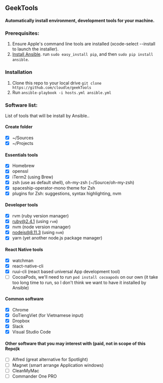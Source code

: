 ## GeekTools

#### Automatically install environment, development tools for your machine.


### Prerequisites:
1. Ensure Apple's command line tools are installed (xcode-select --install to launch the installer).
2. [Install Ansible](https://docs.ansible.com/ansible/latest/installation_guide/intro_installation.html#latest-releases-via-pip). run `sudo easy_install pip`, and then `sudo pip install ansible`.

### Installation
1. Clone this repo to your local drive `git clone https://github.com/cloudle/geekTools`
2. Run `ansible-playbook -i hosts.yml ansible.yml`

### Software list:
List of tools that will be install by Ansible..

#### Create folder
- [x] ~/Sources
- [x] ~/Projects

#### Essentials tools
- [x] Homebrew
- [x] openssl
- [x] iTerm2 (using Brew)
- [x] zsh (use as default shell), oh-my-zsh (~/Source/oh-my-zsh)
- [x] spaceship-operator-mono theme for Zsh
- [x] plugins for Zsh: suggestions, syntax highlighting, nvm

#### Developer tools
- [x] rvm (ruby version manager)
- [x] ruby@2.4.1 (using `rvm`)
- [x] nvm (node version manager)
- [x] nodejs@8.11.3 (using `nvm`)
- [x] yarn (yet another node.js package manager)

#### React Native tools
- [x] watchman
- [x] react-native-cli
- [x] ruui-cli (react based universal App development tool)
- [ ] CocoaPods, we'll need to run `pod install cocoapods` on our own (it take too long time to run, so I don't think we want to have it installed by Ansible)

#### Common software
- [x] Chrome
- [x] GoTiengViet (for Vietnamese input)
- [x] Dropbox
- [x] Slack
- [x] Visual Studio Code 

#### Other software that you may interest with (paid, not in scope of this Repo)k
- [ ] Alfred (great alternative for Spotlight)
- [ ] Magnet (smart arrange Application windows)
- [ ] CleanMyMac
- [ ] Commander One PRO
